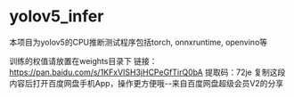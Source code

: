 # yolov5_infer
本项目为yolov5的CPU推断测试程序包括torch, onnxruntime, openvino等

训练的权值请放置在weights目录下
链接：https://pan.baidu.com/s/1KFxVISH3jHCPeGfTirQ0bA 
提取码：72je 
复制这段内容后打开百度网盘手机App，操作更方便哦--来自百度网盘超级会员V2的分享


